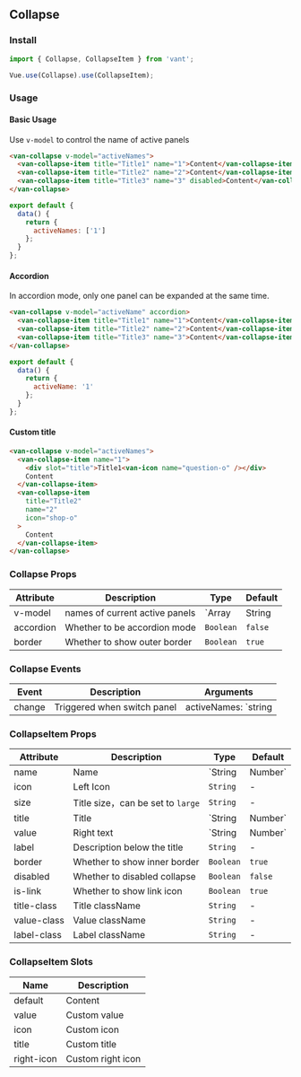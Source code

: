 ## Collapse

### Install
``` javascript
import { Collapse, CollapseItem } from 'vant';

Vue.use(Collapse).use(CollapseItem);
```

### Usage

#### Basic Usage
Use `v-model` to control the name of active panels

```html
<van-collapse v-model="activeNames">
  <van-collapse-item title="Title1" name="1">Content</van-collapse-item>
  <van-collapse-item title="Title2" name="2">Content</van-collapse-item>
  <van-collapse-item title="Title3" name="3" disabled>Content</van-collapse-item>
</van-collapse>
```

``` javascript
export default {
  data() {
    return {
      activeNames: ['1']
    };
  }
};
```

#### Accordion
In accordion mode, only one panel can be expanded at the same time.

```html
<van-collapse v-model="activeName" accordion>
  <van-collapse-item title="Title1" name="1">Content</van-collapse-item>
  <van-collapse-item title="Title2" name="2">Content</van-collapse-item>
  <van-collapse-item title="Title3" name="3">Content</van-collapse-item>
</van-collapse>
```

``` javascript
export default {
  data() {
    return {
      activeName: '1'
    };
  }
};
```

#### Custom title

```html
<van-collapse v-model="activeNames">
  <van-collapse-item name="1">
    <div slot="title">Title1<van-icon name="question-o" /></div>
    Content
  </van-collapse-item>
  <van-collapse-item
    title="Title2"
    name="2"
    icon="shop-o"
  >
    Content
  </van-collapse-item>
</van-collapse>
```



### Collapse Props

| Attribute | Description | Type | Default |
|------|------|------|------|
| v-model | names of current active panels | `Array | String | Number` | - |
| accordion | Whether to be accordion mode | `Boolean` | `false` |
| border | Whether to show outer border | `Boolean` | `true` |

### Collapse Events

| Event | Description | Arguments |
|------|------|------|
| change | Triggered when switch panel | activeNames: `string | array` |

### CollapseItem Props

| Attribute | Description | Type | Default |
|------|------|------|------|
| name | Name | `String | Number` | `index` |
| icon | Left Icon | `String` | - |
| size | Title size，can be set to `large` | `String` | - |
| title | Title | `String | Number` | - |
| value | Right text | `String | Number` | - |
| label | Description below the title | `String` | - |
| border | Whether to show inner border | `Boolean` | `true` |
| disabled | Whether to disabled collapse | `Boolean` | `false` |
| is-link | Whether to show link icon | `Boolean` | `true` |
| title-class | Title className | `String` | - |
| value-class | Value className | `String` | - |
| label-class | Label className | `String` | - |

### CollapseItem Slots

| Name | Description |
|------|------|
| default | Content |
| value | Custom value |
| icon | Custom icon |
| title | Custom title |
| right-icon | Custom right icon |
